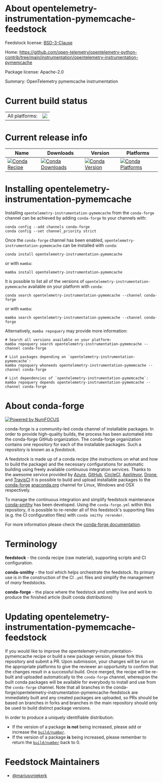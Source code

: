 About opentelemetry-instrumentation-pymemcache-feedstock
========================================================

Feedstock license: [BSD-3-Clause](https://github.com/conda-forge/opentelemetry-instrumentation-pymemcache-feedstock/blob/main/LICENSE.txt)

Home: https://github.com/open-telemetry/opentelemetry-python-contrib/tree/main/instrumentation/opentelemetry-instrumentation-pymemcache

Package license: Apache-2.0

Summary: OpenTelemetry pymemcache instrumentation

Current build status
====================


<table><tr><td>All platforms:</td>
    <td>
      <a href="https://dev.azure.com/conda-forge/feedstock-builds/_build/latest?definitionId=13874&branchName=main">
        <img src="https://dev.azure.com/conda-forge/feedstock-builds/_apis/build/status/opentelemetry-instrumentation-pymemcache-feedstock?branchName=main">
      </a>
    </td>
  </tr>
</table>

Current release info
====================

| Name | Downloads | Version | Platforms |
| --- | --- | --- | --- |
| [![Conda Recipe](https://img.shields.io/badge/recipe-opentelemetry--instrumentation--pymemcache-green.svg)](https://anaconda.org/conda-forge/opentelemetry-instrumentation-pymemcache) | [![Conda Downloads](https://img.shields.io/conda/dn/conda-forge/opentelemetry-instrumentation-pymemcache.svg)](https://anaconda.org/conda-forge/opentelemetry-instrumentation-pymemcache) | [![Conda Version](https://img.shields.io/conda/vn/conda-forge/opentelemetry-instrumentation-pymemcache.svg)](https://anaconda.org/conda-forge/opentelemetry-instrumentation-pymemcache) | [![Conda Platforms](https://img.shields.io/conda/pn/conda-forge/opentelemetry-instrumentation-pymemcache.svg)](https://anaconda.org/conda-forge/opentelemetry-instrumentation-pymemcache) |

Installing opentelemetry-instrumentation-pymemcache
===================================================

Installing `opentelemetry-instrumentation-pymemcache` from the `conda-forge` channel can be achieved by adding `conda-forge` to your channels with:

```
conda config --add channels conda-forge
conda config --set channel_priority strict
```

Once the `conda-forge` channel has been enabled, `opentelemetry-instrumentation-pymemcache` can be installed with `conda`:

```
conda install opentelemetry-instrumentation-pymemcache
```

or with `mamba`:

```
mamba install opentelemetry-instrumentation-pymemcache
```

It is possible to list all of the versions of `opentelemetry-instrumentation-pymemcache` available on your platform with `conda`:

```
conda search opentelemetry-instrumentation-pymemcache --channel conda-forge
```

or with `mamba`:

```
mamba search opentelemetry-instrumentation-pymemcache --channel conda-forge
```

Alternatively, `mamba repoquery` may provide more information:

```
# Search all versions available on your platform:
mamba repoquery search opentelemetry-instrumentation-pymemcache --channel conda-forge

# List packages depending on `opentelemetry-instrumentation-pymemcache`:
mamba repoquery whoneeds opentelemetry-instrumentation-pymemcache --channel conda-forge

# List dependencies of `opentelemetry-instrumentation-pymemcache`:
mamba repoquery depends opentelemetry-instrumentation-pymemcache --channel conda-forge
```


About conda-forge
=================

[![Powered by
NumFOCUS](https://img.shields.io/badge/powered%20by-NumFOCUS-orange.svg?style=flat&colorA=E1523D&colorB=007D8A)](https://numfocus.org)

conda-forge is a community-led conda channel of installable packages.
In order to provide high-quality builds, the process has been automated into the
conda-forge GitHub organization. The conda-forge organization contains one repository
for each of the installable packages. Such a repository is known as a *feedstock*.

A feedstock is made up of a conda recipe (the instructions on what and how to build
the package) and the necessary configurations for automatic building using freely
available continuous integration services. Thanks to the awesome service provided by
[Azure](https://azure.microsoft.com/en-us/services/devops/), [GitHub](https://github.com/),
[CircleCI](https://circleci.com/), [AppVeyor](https://www.appveyor.com/),
[Drone](https://cloud.drone.io/welcome), and [TravisCI](https://travis-ci.com/)
it is possible to build and upload installable packages to the
[conda-forge](https://anaconda.org/conda-forge) [anaconda.org](https://anaconda.org/)
channel for Linux, Windows and OSX respectively.

To manage the continuous integration and simplify feedstock maintenance
[conda-smithy](https://github.com/conda-forge/conda-smithy) has been developed.
Using the ``conda-forge.yml`` within this repository, it is possible to re-render all of
this feedstock's supporting files (e.g. the CI configuration files) with ``conda smithy rerender``.

For more information please check the [conda-forge documentation](https://conda-forge.org/docs/).

Terminology
===========

**feedstock** - the conda recipe (raw material), supporting scripts and CI configuration.

**conda-smithy** - the tool which helps orchestrate the feedstock.
                   Its primary use is in the construction of the CI ``.yml`` files
                   and simplify the management of *many* feedstocks.

**conda-forge** - the place where the feedstock and smithy live and work to
                  produce the finished article (built conda distributions)


Updating opentelemetry-instrumentation-pymemcache-feedstock
===========================================================

If you would like to improve the opentelemetry-instrumentation-pymemcache recipe or build a new
package version, please fork this repository and submit a PR. Upon submission,
your changes will be run on the appropriate platforms to give the reviewer an
opportunity to confirm that the changes result in a successful build. Once
merged, the recipe will be re-built and uploaded automatically to the
`conda-forge` channel, whereupon the built conda packages will be available for
everybody to install and use from the `conda-forge` channel.
Note that all branches in the conda-forge/opentelemetry-instrumentation-pymemcache-feedstock are
immediately built and any created packages are uploaded, so PRs should be based
on branches in forks and branches in the main repository should only be used to
build distinct package versions.

In order to produce a uniquely identifiable distribution:
 * If the version of a package **is not** being increased, please add or increase
   the [``build/number``](https://docs.conda.io/projects/conda-build/en/latest/resources/define-metadata.html#build-number-and-string).
 * If the version of a package **is** being increased, please remember to return
   the [``build/number``](https://docs.conda.io/projects/conda-build/en/latest/resources/define-metadata.html#build-number-and-string)
   back to 0.

Feedstock Maintainers
=====================

* [@mariusvniekerk](https://github.com/mariusvniekerk/)

